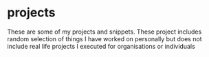 # projects
These are some of my projects and snippets. These project includes random selection of things I have worked on personally but does not include real life projects I executed for organisations or individuals
